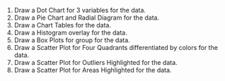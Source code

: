 1. Draw a Dot Chart for 3 variables for the data.
2. Draw a Pie Chart and Radial Diagram for the data.
3. Draw a Chart Tables for the data.
4. Draw a Histogram overlay for the data.
5. Draw a Box Plots for group for the data.
6. Draw a Scatter Plot for Four Quadrants differentiated by colors for the data.
7. Draw a Scatter Plot for Outliers Highlighted for the data.
8. Draw a Scatter Plot for Areas Highlighted for the data.
